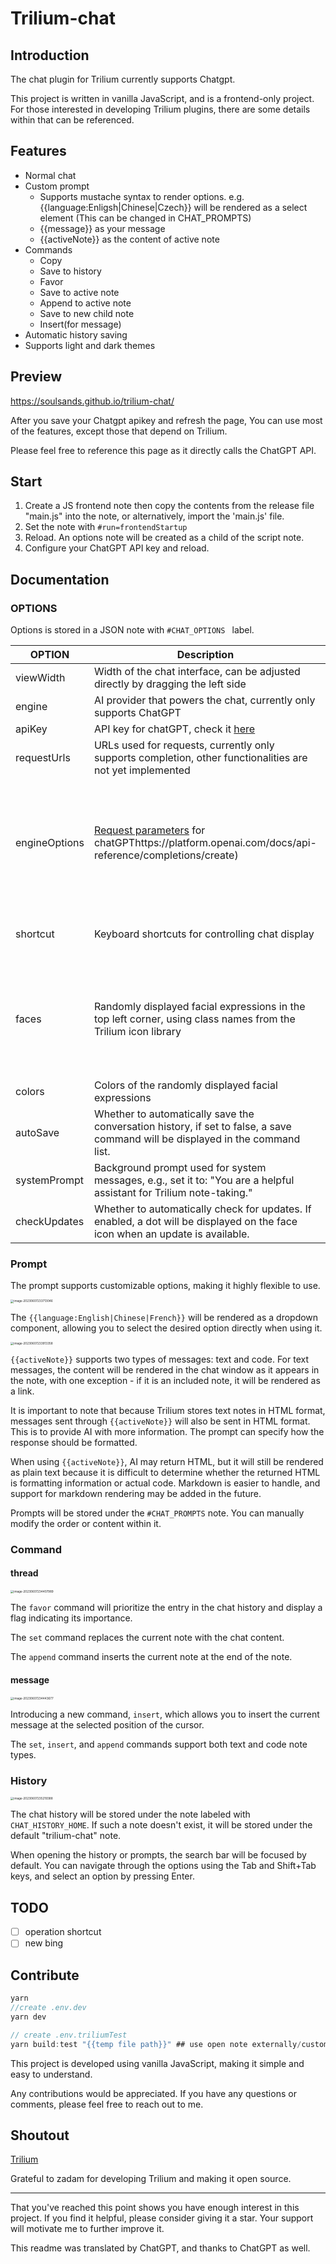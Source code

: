 # Trilium-chat

## Introduction

The chat plugin for Trilium currently supports Chatgpt.

This project is written in vanilla JavaScript, and is a frontend-only project. For those interested in developing Trilium plugins, there are some details within that can be referenced.

## Features

-   Normal chat
-   Custom prompt
    -   Supports mustache syntax to render options. e.g. {{language:Enligsh|Chinese|Czech}} will be rendered as a select element (This can be changed in CHAT_PROMPTS) 
    -   {{message}} as your message
    -   {{activeNote}} as the content of active note 
-   Commands
    -   Copy
    -   Save to history
    -   Favor
    -   Save to active note
    -   Append to active note
    -   Save to new child note
    -   Insert(for message)
-   Automatic history saving
-   Supports light and dark themes

## Preview

https://soulsands.github.io/trilium-chat/

After you save your Chatgpt apikey and refresh the page, You can use most of the features, except those that depend on Trilium.

Please feel free to reference this page as it directly calls the ChatGPT API.

## Start

1. Create a JS frontend note then copy the contents from the release file "main.js" into the note, or alternatively, import the 'main.js' file.
2. Set the note with `#run=frontendStartup `
3. Reload. An options note will be created as a child of the script note.
4. Configure your ChatGPT API key and reload.



## Documentation

### OPTIONS

Options is stored in a JSON note with `#CHAT_OPTIONS ` label.

| OPTION        | Description                                                  | Default                                                      |
| ------------- | ------------------------------------------------------------ | ------------------------------------------------------------ |
| viewWidth     | Width of the chat interface, can be adjusted directly by dragging the left side | 400                                                          |
| engine        | AI provider that powers the chat, currently only supports ChatGPT | chatGpt                                                      |
| apiKey        | API key for chatGPT, check it [here](https://platform.openai.com/account/api-keys) | ‘’                                                           |
| requestUrls   | URLs used for requests, currently only supports completion, other functionalities are not yet implemented | { completion: 'https://api.openai.com/v1/chat/completions'}, |
| engineOptions | [Request parameters](https://platform.openai.com/docs/api-reference/completions/create) for chatGPThttps://platform.openai.com/docs/api-reference/completions/create) | {<br/>        model: 'gpt-3.5-turbo',<br/>        max_tokens: 2500,<br/>        temperature: 0.3,<br/>        top_p: 1,<br/>        presence_penalty: 0.5,<br/>        frequency_penalty: 0.5,<br/>        stream: true,<br/>        n: 1,<br/>    } |
| shortcut      | Keyboard shortcuts for controlling chat display              | {<br/>        toggle: 'Alt+Q',<br/>        hide: 'Esc',<br/>    } |
| faces         | Randomly displayed facial expressions in the top left corner, using class names from the Trilium icon library | [<br/>        'bx-smile',<br/>        'bx-wink-smile',<br/>        'bx-face',<br/>        'bx-happy-alt',<br/>        'bx-cool',<br/>        'bx-laugh',<br/>        'bx-upside-down',<br/>       ], |
| colors        | Colors of the randomly displayed facial expressions          | ['var(--muted-text-color)']                                  |
| autoSave      | Whether to automatically save the conversation history, if set to false, a save command will be displayed in the command list. | true                                                         |
| systemPrompt  | Background prompt used for system messages, e.g., set it to: "You are a helpful assistant for Trilium note-taking." | ‘’                                                           |
| checkUpdates  | Whether to automatically check for updates. If enabled, a dot will be displayed on the face icon when an update is available. | true                                                         |

### Prompt

The prompt supports customizable options, making it highly flexible to use.

<img src="./media/image-20230607233713046.png" alt="image-20230607233713046" style="zoom: 33%;" />

The `{{language:English|Chinese|French}}` will be rendered as a dropdown component, allowing you to select the desired option directly when using it.

<img src="./media/image-20230607233913358.png" alt="image-20230607233913358" style="zoom:33%;" />

`{{activeNote}}` supports two types of messages: text and code. For text messages, the content will be rendered in the chat window as it appears in the note, with one exception - if it is an included note, it will be rendered as a link.

It is important to note that because Trilium stores text notes in HTML format, messages sent through `{{activeNote}}` will also be sent in HTML format. This is to provide AI with more information. The prompt can specify how the response should be formatted.

When using `{{activeNote}}`, AI may return HTML, but it will still be rendered as plain text because it is difficult to determine whether the returned HTML is formatting information or actual code. Markdown is easier to handle, and support for markdown rendering may be added in the future.

Prompts will be stored under the `#CHAT_PROMPTS` note. You can manually modify the order or content within it.

### Command

#### thread 

<img src="./media/image-20230607234407989.png" alt="image-20230607234407989" style="zoom:33%;" />

The `favor` command will prioritize the entry in the chat history and display a flag indicating its importance.

The `set` command replaces the current note with the chat content.

The `append` command inserts the current note at the end of the note. 

#### message

<img src="./media/image-20230607234443677.png" alt="image-20230607234443677" style="zoom:33%;" />

Introducing a new command, `insert`, which allows you to insert the current message at the selected position of the cursor. 

The `set`, `insert`, and `append` commands support both text and code note types. 

### History

<img src="./media/image-20230607235219388.png" alt="image-20230607235219388" style="zoom:33%;" />

The chat history will be stored under the note labeled with `CHAT_HISTORY_HOME`. If such a note doesn't exist, it will be stored under the default "trilium-chat" note.

When opening the history or prompts, the search bar will be focused by default. You can navigate through the options using the Tab and Shift+Tab keys, and select an option by pressing Enter.

## TODO

-   [ ] operation shortcut
-   [ ] new bing

## Contribute

```js
yarn
//create .env.dev
yarn dev

// create .env.triliumTest
yarn build:test "{{temp file path}}" ## use open note externally/custom to create a temporary file
```

This project is developed using vanilla JavaScript, making it simple and easy to understand.

Any contributions would be appreciated. If you have any questions or comments, please feel free to reach out to me.

## Shoutout

[Trilium](https://github.com/zadam/trilium)

Grateful to zadam for developing Trilium and making it open source.

---

That you've reached this point shows you have enough interest in this project. If you find it helpful, please consider giving it a star. Your support will motivate me to further improve it.

This readme was translated by ChatGPT, and thanks to ChatGPT as well.

